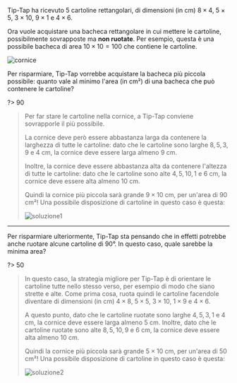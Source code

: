 Tip-Tap ha ricevuto $5$ cartoline rettangolari, di dimensioni (in cm) $8 \times 4$, $5 \times 5$, $3 \times 10$, $9 \times 1$ e $4 \times 6$.

Ora vuole acquistare una bacheca rettangolare in cui mettere le cartoline, possibilmente sovrapposte ma **non ruotate**. Per esempio, questa è una possibile bacheca di area $10 \times 10 = 100$ che contiene le cartoline.

![cornice](fig.asy)

Per risparmiare, Tip-Tap vorrebbe acquistare la bacheca più piccola possibile: quanto vale al minimo l'area (in cm²) di una bacheca che può contenere le cartoline?

?> 90

> Per far stare le cartoline nella cornice, a Tip-Tap conviene sovrapporle il più possibile.
> 
> La cornice deve però essere abbastanza larga da contenere la larghezza di tutte le cartoline: dato che le cartoline sono larghe $8, 5, 3, 9$ e $4$ cm, la cornice deve essere larga almeno $9$ cm.
>
> Inoltre, la cornice deve essere abbastanza alta da contenere l'altezza di tutte le cartoline: dato che le cartoline sono alte $4, 5, 10, 1$ e $6$ cm, la cornice deve essere alta almeno $10$ cm.
>
> Quindi la cornice più piccola sarà grande $9 \times 10$ cm, per un'area di $90$ cm²! Una possibile disposizione di cartoline in questo caso è questa:
>
> ![soluzione1](soluzione1.asy)

---

Per risparmiare ulteriormente, Tip-Tap sta pensando che in effetti potrebbe anche ruotare alcune cartoline di 90°. In questo caso, quale sarebbe la minima area?

?> 50

> In questo caso, la strategia migliore per Tip-Tap è di orientare le cartoline tutte nello stesso verso, per esempio di modo che siano strette e alte.
> Come prima cosa, ruota quindi le cartoline facendole diventare di dimensioni (in cm) $4 \times 8$, $5 \times 5$, $3 \times 10$, $1 \times 9$ e $4 \times 6$.
> 
> A questo punto, dato che le cartoline ruotate sono larghe $4, 5, 3, 1$ e $4$ cm, la cornice deve essere larga almeno $5$ cm.
> Inoltre, dato che le cartoline ruotate sono alte $8, 5, 10, 9$ e $6$ cm, la cornice deve essere alta almeno $10$ cm.
>
> Quindi la cornice più piccola sarà grande $5 \times 10$ cm, per un'area di $50$ cm²! Una possibile disposizione di cartoline in questo caso è questa:
>
> ![soluzione2](soluzione2.asy)

